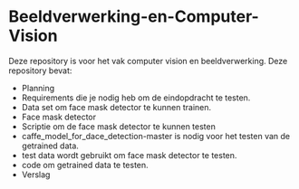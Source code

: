 # Beeldverwerking-en-Computer-Vision
Deze repository is voor het vak computer vision en beeldverwerking.
Deze repository bevat:
*	Planning 
*	Requirements die je nodig heb om de eindopdracht te testen.
*	Data set om face mask detector te kunnen trainen. 
*	Face mask detector 
*	Scriptie om de face mask detector te kunnen testen 
*	caffe_model_for_dace_detection-master is nodig voor het testen van de getrained data. 
*	test data wordt gebruikt om face mask detector te testen. 
*	code om getrained data te testen. 
*	Verslag 
